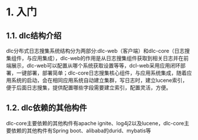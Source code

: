 # **1. 入门**

## 1.1. dlc结构介绍

dlc分布式日志搜集系统结构分为两部分:dlc-web（客户端）和dlc-core（日志搜集组件，与应用集成），dlc-web的作用是从日志搜集组件获取到相关日志并在前端展示，dlc-web可以配置从哪个系统获取设置等等，dcl-web采用应用闭环部署，一键部署，部署简单；dlc-core日志搜集核心组件，与应用系统集成，随着应用系统的启动，会在相同应用系统自动建立集群，写日志时，建立lucene索引，便于后面日志搜集，提供配置哪些字段需要建立索引，配置灵活，方便。

## 

## 1.2. dlc依赖的其他构件

dlc-core主要依赖的其他构件有apache ignite、log4j2以及lucene，dlc-core主要依赖的其他构件有Spring boot、alibaba的durid、mybatis等

